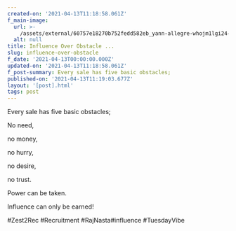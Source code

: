 ```yaml
---
created-on: '2021-04-13T11:18:58.061Z'
f_main-image:
  url: >-
    /assets/external/60757e18270b752fedd582eb_yann-allegre-whojm1lgi24-unsplash.jpg
  alt: null
title: Influence Over Obstacle ...
slug: influence-over-obstacle
f_date: '2021-04-13T00:00:00.000Z'
updated-on: '2021-04-13T11:18:58.061Z'
f_post-summary: Every sale has five basic obstacles;
published-on: '2021-04-13T11:19:03.677Z'
layout: '[post].html'
tags: post
---
```


Every sale has five basic obstacles;

No need,  

no money,

no hurry,

no desire,

no trust.

Power can be taken.

Influence can only be earned!

#Zest2Rec #Recruitment #RajNasta#influence #TuesdayVibe

‍
